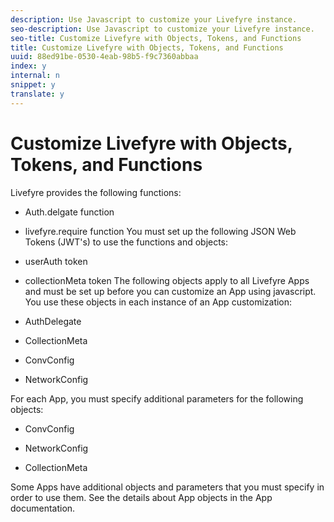 ```yaml
---
description: Use Javascript to customize your Livefyre instance.
seo-description: Use Javascript to customize your Livefyre instance.
seo-title: Customize Livefyre with Objects, Tokens, and Functions
title: Customize Livefyre with Objects, Tokens, and Functions
uuid: 88ed91be-0530-4eab-98b5-f9c7360abbaa
index: y
internal: n
snippet: y
translate: y
---
```


# Customize Livefyre with Objects, Tokens, and Functions

Livefyre provides the following functions:

* Auth.delgate function
* livefyre.require function
You must set up the following JSON Web Tokens (JWT's) to use the functions and objects:

* userAuth token
* collectionMeta token
The following objects apply to all Livefyre Apps and must be set up before you can customize an App using javascript. You use these objects in each instance of an App customization:

* AuthDelegate

* CollectionMeta

* ConvConfig

* NetworkConfig

For each App, you must specify additional parameters for the following objects:

* ConvConfig

* NetworkConfig

* CollectionMeta

Some Apps have additional objects and parameters that you must specify in order to use them. See the details about App objects in the App documentation.
